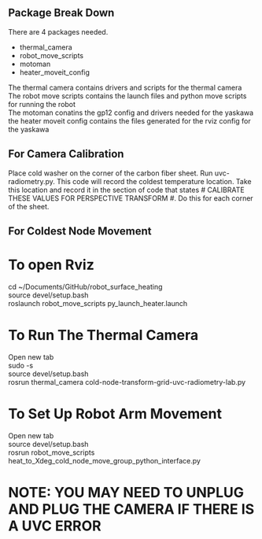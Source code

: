 ## Package Break Down 
There are 4 packages needed. 
- thermal_camera
- robot_move_scripts
- motoman
- heater_moveit_config

The thermal camera contains drivers and scripts for the thermal camera <br>
The robot move scripts contains the launch files and python move scripts for running the robot <br>
The motoman conatins the gp12 config and drivers needed for the yaskawa <br>
the heater moveit config contains the files generated for the rviz config for the yaskawa <br>

## For Camera Calibration
Place cold washer on the corner of the carbon fiber sheet. Run uvc-radiometry.py. This code will record the coldest temperature location. Take this location and record it in the 
section of code that states # CALIBRATE THESE VALUES FOR PERSPECTIVE TRANSFORM #. Do this for each corner of the sheet. 

## For Coldest Node Movement

# To open Rviz
cd ~/Documents/GitHub/robot_surface_heating <br>
source devel/setup.bash <br>
roslaunch robot_move_scripts py_launch_heater.launch <br>

# To Run The Thermal Camera
Open new tab <br>
sudo -s <br>
source devel/setup.bash <br>
rosrun thermal_camera cold-node-transform-grid-uvc-radiometry-lab.py <br>

# To Set Up Robot Arm Movement
Open new tab <br>
source devel/setup.bash <br>
rosrun robot_move_scripts heat_to_Xdeg_cold_node_move_group_python_interface.py <br>


# NOTE: YOU MAY NEED TO UNPLUG AND PLUG THE CAMERA IF THERE IS A UVC ERROR


